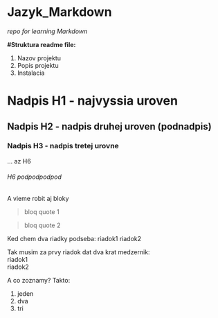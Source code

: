 # Jazyk_Markdown

_repo for learning Markdown_  

**#Struktura readme file:**

1. Nazov projektu
2. Popis projektu
3. Instalacia

   
# Nadpis H1 - najvyssia uroven

## Nadpis H2 - nadpis druhej uroven (podnadpis)

### Nadpis H3 - nadpis tretej urovne

... az H6

###### H6 podpodpodpod

A vieme robit aj bloky

>bloq quote 1

>bloq quote 2

Ked chem dva riadky podseba:
riadok1
riadok2

Tak musim za prvy riadok dat dva krat medzernik:  
riadok1  
riadok2  


A co zoznamy? Takto:  
1. jeden
2. dva
3. tri

